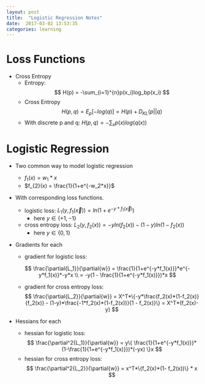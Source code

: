 ```yaml
---
layout: post
title:  "Logistic Regression Notes"
date:  2017-03-02 13:53:35
categories: learning 
---
```




# Loss Functions

- Cross Entropy
	- Entropy: $$ H(p) = -\sum_{i=1}^{n}p(x_i)log_bp(x_i) $$ 
	- Cross Entropy $$ H(p, q) = E_p[-log(q)] = H(p) + D_{KL}(p||q) $$
	- With discrete p and q: $H(p, q) = -\sum_xp(x) log(q(x))$       


# Logistic Regression

- Two common way to model logistic regression
	- $f_{1}(x) = w_1* x$
	- $f_{2}(x) = \frac{1}{1+e^{-w_2*x}}$

- With corresponding loss functions.
	- logistic loss: $L_1(y, f_1(\vec{x})) = ln(1+ e^{-y*f_{1}(\vec{x})})$ 
		- here $y\in \{+1, -1\}$
	- cross entropy loss: $L_2(y, f_2(x)) = -yln(f_{2}(x)) -  (1-y)ln(1-f_{2}(x))$ 
		- here $y \in \{0, 1\}$
    
- Gradients for each
    - gradient for logistic loss:

	$$
		\frac{\partial{L_1}}{\partial{w}} =  \frac{1}{1+e^{-y*f_1(x)}}*e^{-y*f_1(x)}*-y*x \\
			= -y(1 - \frac{1}{1+e^{-y*f_1(x)}})*x
	$$ 
    - gradient for cross entropy loss:
    	$$ 
	\frac{\partial{L_2}}{\partial{w}} = X^T*\{-y*\frac{f_2(x)*(1-f_2(x)}{f_2(x)} - (1-y)*\frac{-1*f_2(x)*(1-f_2(x))}{1 - f_2(x)}\} = X^T*(f_2(x)-y) 
	$$

- Hessians for each
	- hessian for logistic loss:
	$$
			\frac{\partial^2{L_1}}{\partial{w}} =  y\{ \frac{1}{1+e^{-y*f_1(x)}}*(1-\frac{1}{1+e^{-y*f_1(x)}})*(-yx) \}x
				$$
	- hessian for cross entropy loss:
		$$ 
				\frac{\partial^2{L_2}}{\partial{w}}  = x^T*\{f_2(x)*(1- f_2(x))\} * x
					$$
